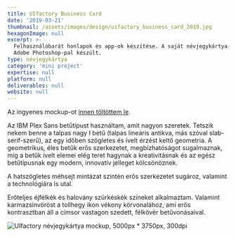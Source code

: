 ```yaml
---
title: UIfactory Business Card
date: '2019-03-21'
thumbnail: /assets/images/design/uifactory_business_card_2019.jpg
hexagonImage: null
excerpt: >-
  Felhasználóbarát honlapok és app-ok készítése. A saját névjegykártya-tervem.
  Adobe Photoshop-pal készült.
type: névjegykártya
category: 'mini project'
expertise: null
platform: null
deliverables: null
website: null
---
```


Az ingyenes mockup-ot [innen töltöttem le](https://www.mockupworld.co/free/floating-business-cards-mockup-2/).

Az IBM Plex Sans betűtípust használtam, amit nagyon szeretek. Tetszik nekem benne a talpas nagy I betű (talpas lineáris antikva, más szóval slab-serif-szerű), az egy időben szögletes és ívelt érzést keltő geometria. A geometrikus, éles betűk erős szerkezetet, megbízhatóságot sugalmaznak, míg a betűk ívelt elemei elég teret hagynak a kreativitásnak és az egész betűtípusnak egy modern, innovatív jelleget kölcsönöznek.

A hatszögletes méhsejt mintázat szintén erős szerkezetet sugároz, valamint a technológiára is utal.

Erőteljes éjfélkék és halovány szürkéskék színeket alkalmaztam. Valamint karmazsinvöröst a tollhegy ikon vékony körvonalához, ami erős kontrasztban áll a címsor vastagon szedett, félkövér betűvonásaival.

![UIfactory névjegykártya mockup, 5000px * 3750px, 300dpi](https://dl.dropboxusercontent.com/s/l12fp9621m3achn/uifactory_andras_gulacsi_business_card_2019_final.png)
